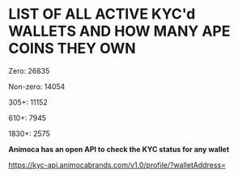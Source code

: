 # LIST OF ALL ACTIVE KYC'd WALLETS AND HOW MANY APE COINS THEY OWN

Zero: 26835

Non-zero: 14054

305+: 11152

610+: 7945

1830+: 2575

**Animoca has an open API to check the KYC status for any wallet**

https://kyc-api.animocabrands.com/v1.0/profile/?walletAddress=